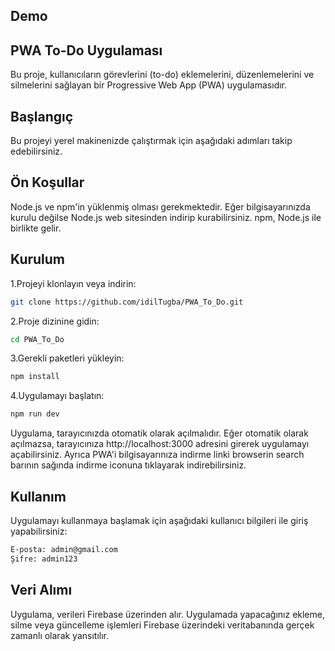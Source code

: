 ## Demo

## PWA To-Do Uygulaması
Bu proje, kullanıcıların görevlerini (to-do) eklemelerini, düzenlemelerini ve silmelerini sağlayan bir Progressive Web App (PWA) uygulamasıdır.

## Başlangıç
Bu projeyi yerel makinenizde çalıştırmak için aşağıdaki adımları takip edebilirsiniz.

## Ön Koşullar
Node.js ve npm'in yüklenmiş olması gerekmektedir. Eğer bilgisayarınızda kurulu değilse Node.js web sitesinden indirip kurabilirsiniz. npm, Node.js ile birlikte gelir.

## Kurulum
1.Projeyi klonlayın veya indirin:
```bash
git clone https://github.com/idilTugba/PWA_To_Do.git
```
2.Proje dizinine gidin:
```bash
cd PWA_To_Do
```
3.Gerekli paketleri yükleyin:
```bash
npm install
```
4.Uygulamayı başlatın:
```bash
npm run dev
```
Uygulama, tarayıcınızda otomatik olarak açılmalıdır. Eğer otomatik olarak açılmazsa, tarayıcınıza http://localhost:3000 adresini girerek uygulamayı açabilirsiniz. Ayrıca PWA'i bilgisayarınıza indirme linki browserin search barının sağında indirme iconuna tıklayarak indirebilirsiniz.

## Kullanım
Uygulamayı kullanmaya başlamak için aşağıdaki kullanıcı bilgileri ile giriş yapabilirsiniz:
```bash
E-posta: admin@gmail.com
Şifre: admin123
```

## Veri Alımı
Uygulama, verileri Firebase üzerinden alır. Uygulamada yapacağınız ekleme, silme veya güncelleme işlemleri Firebase üzerindeki veritabanında gerçek zamanlı olarak yansıtılır.

